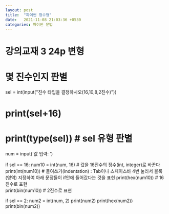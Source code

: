 ```yaml
---
layout: post
title:  "파이썬 정수형"
date:   2021-11-08 21:03:36 +0530
categories: 파이썬 문법
---
```



# 강의교재 3 24p 변형
# 몇 진수인지 판별

sel = int(input("진수 타입을 결정하시오(16,10,8,2진수)"))

# print(sel+16)
# print(type(sel)) # sel 유형 판별

num = input('값 입력: ')

if sel == 16:
    num10 = int(num, 16) # 값을 16진수의 정수(int, integer)로 바꾼다  
    print(int(num10)) # 들여쓰기(indentation) : Tab이나 스페이스바 4번 눌러서 블록(영역) 지정하여 아래 문장들이 if안에 들어갔다는 것을 표현
    print(hex(num10)) # 16진수로 표현  
    print(bin(num10)) # 2진수로 표현  

if sel == 2: 
    num2 = int(num, 2)
    print(num2) 
    print(hex(num2)) 
    print(bin(num2))